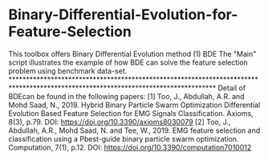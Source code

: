 # Binary-Differential-Evolution-for-Feature-Selection
This toolbox offers Binary Differential Evolution method (1) BDE  The "Main" script illustrates the example of how BDE can solve the feature selection problem using benchmark data-set.  ********************************************************************************************************************************** Detail of BDEcan be found in the following papers: [1] Too, J., Abdullah, A.R. and Mohd Saad, N., 2019. Hybrid Binary Particle Swarm Optimization Differential Evolution Based Feature Selection for EMG Signals Classification. Axioms, 8(3), p.79. DOI: https://doi.org/10.3390/axioms8030079  [2] Too, J., Abdullah, A.R., Mohd Saad, N. and Tee, W., 2019. EMG feature selection and classification using a Pbest-guide binary particle swarm optimization. Computation, 7(1), p.12. DOI: https://doi.org/10.3390/computation7010012
